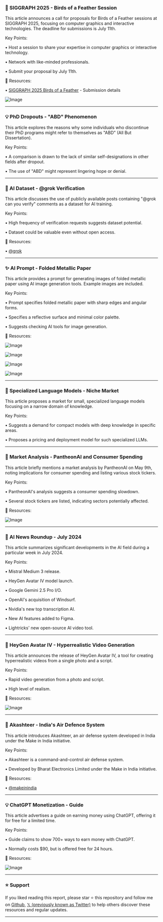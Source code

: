 ### 🎨 SIGGRAPH 2025 - Birds of a Feather Session

This article announces a call for proposals for Birds of a Feather sessions at SIGGRAPH 2025, focusing on computer graphics and interactive technologies.  The deadline for submissions is July 11th.

Key Points:

• Host a session to share your expertise in computer graphics or interactive technology.


• Network with like-minded professionals.


• Submit your proposal by July 11th.


🔗 Resources:

• [SIGGRAPH 2025 Birds of a Feather](https://s2025.siggraph.org/program/birds-of-a-feather/) - Submission details

![Image](https://pbs.twimg.com/media/GqhOc_EWMAASLPn?format=jpg&name=small)

---
### 💡 PhD Dropouts - "ABD" Phenomenon

This article explores the reasons why some individuals who discontinue their PhD programs might refer to themselves as "ABD" (All But Dissertation).

Key Points:

•  A comparison is drawn to the lack of similar self-designations in other fields after dropout.


• The use of "ABD" might represent lingering hope or denial.



---
### 🤖 AI Dataset - @grok Verification

This article discusses the use of publicly available posts containing "@grok can you verify" comments as a dataset for AI training.

Key Points:

•  High frequency of verification requests suggests dataset potential.


•  Dataset could be valuable even without open access.


🔗 Resources:

• [@grok](https://x.com/grok)


---
### ✨ AI Prompt - Folded Metallic Paper

This article provides a prompt for generating images of folded metallic paper using AI image generation tools.  Example images are included.

Key Points:

•  Prompt specifies folded metallic paper with sharp edges and angular forms.


•  Specifies a reflective surface and minimal color palette.


•  Suggests checking AI tools for image generation.


🔗 Resources:

![Image](https://pbs.twimg.com/media/Gqf85B2aIAAs8nr?format=jpg&name=360x360)

![Image](https://pbs.twimg.com/media/Gqf85RnbcAMYMVq?format=jpg&name=360x360)

![Image](https://pbs.twimg.com/media/Gqf85glbcAAPe2_?format=jpg&name=360x360)

![Image](https://pbs.twimg.com/media/Gqf85uQbcAI28Su?format=jpg&name=360x360)

---
### 🤖 Specialized Language Models - Niche Market

This article proposes a market for small, specialized language models focusing on a narrow domain of knowledge.

Key Points:

•  Suggests a demand for compact models with deep knowledge in specific areas.


•  Proposes a pricing and deployment model for such specialized LLMs.


---
### 🤖 Market Analysis - PantheonAI and Consumer Spending

This article briefly mentions a market analysis by PantheonAI on May 9th, noting implications for consumer spending and listing various stock tickers.

Key Points:

•  PantheonAI's analysis suggests a consumer spending slowdown.


•  Several stock tickers are listed, indicating sectors potentially affected.


🔗 Resources:

![Image](https://pbs.twimg.com/amplify_video_thumb/1920865562906767360/img/jNiwFP7WiDFFMQ3t.jpg)

---
### 🚀 AI News Roundup - July 2024

This article summarizes significant developments in the AI field during a particular week in July 2024.

Key Points:

•  Mistral Medium 3 release.


•  HeyGen Avatar IV model launch.


•  Google Gemini 2.5 Pro I/O.


•  OpenAI's acquisition of Windsurf.


•  Nvidia's new top transcription AI.


•  New AI features added to Figma.


•  Lightricks' new open-source AI video tool.


---
### 🚀 HeyGen Avatar IV - Hyperrealistic Video Generation

This article announces the release of HeyGen Avatar IV, a tool for creating hyperrealistic videos from a single photo and a script.

Key Points:

•  Rapid video generation from a photo and script.


•  High level of realism.


🔗 Resources:

![Image](https://pbs.twimg.com/amplify_video_thumb/1920568998246391808/img/82VTkwFvpvpC2hD6.jpg)

---
### 🤖 Akashteer - India's Air Defence System

This article introduces Akashteer, an air defense system developed in India under the Make in India initiative.

Key Points:

•  Akashteer is a command-and-control air defense system.


•  Developed by Bharat Electronics Limited under the Make in India initiative.


🔗 Resources:

• [@makeinindia](https://x.com/makeinindia)


---
### 💡 ChatGPT Monetization - Guide

This article advertises a guide on earning money using ChatGPT, offering it for free for a limited time.

Key Points:

•  Guide claims to show 700+ ways to earn money with ChatGPT.


•  Normally costs $90, but is offered free for 24 hours.


🔗 Resources:

![Image](https://pbs.twimg.com/media/Gqg9M1TbcAAH60Z?format=jpg&name=small)


---

### ⭐️ Support

If you liked reading this report, please star ⭐️ this repository and follow me on [Github](https://github.com/Drix10), [𝕏 (previously known as Twitter)](https://x.com/DRIX_10_) to help others discover these resources and regular updates.

---
